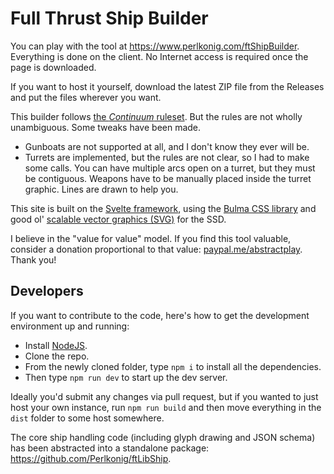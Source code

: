 # Full Thrust Ship Builder

You can play with the tool at <https://www.perlkonig.com/ftShipBuilder>. Everything is done on the client. No Internet access is required once the page is downloaded.

If you want to host it yourself, download the latest ZIP file from the Releases and put the files wherever you want.

This builder follows [the *Continuum* ruleset](https://emeraldcoastskunkworks.wordpress.com/category/project-continum-rules/). But the rules are not wholly unambiguous. Some tweaks have been made.

* Gunboats are not supported at all, and I don't know they ever will be.
* Turrets are implemented, but the rules are not clear, so I had to make some calls. You can have multiple arcs open on a turret, but they must be contiguous. Weapons have to be manually placed inside the turret graphic. Lines are drawn to help you.

This site is built on the [Svelte framework](https://svelte.dev/), using the [Bulma CSS library](https://bulma.io/) and good ol' [scalable vector graphics (SVG)](https://www.w3.org/Graphics/SVG/) for the SSD.

I believe in the "value for value" model. If you find this tool valuable, consider a donation proportional to that value: [paypal.me/abstractplay](https://www.paypal.me/abstractplay). Thank you!

## Developers

If you want to contribute to the code, here's how to get the development environment up and running:

* Install [NodeJS](https://nodejs.org).
* Clone the repo.
* From the newly cloned folder, type `npm i` to install all the dependencies.
* Then type `npm run dev` to start up the dev server.

Ideally you'd submit any changes via pull request, but if you wanted to just host your own instance, run `npm run build` and then move everything in the `dist` folder to some host somewhere.

The core ship handling code (including glyph drawing and JSON schema) has been abstracted into a standalone package: <https://github.com/Perlkonig/ftLibShip>.
